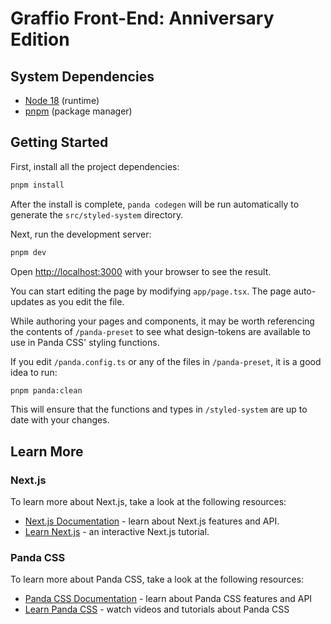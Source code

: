 # Graffio Front-End: Anniversary Edition

## System Dependencies

- [Node 18](https://nodejs.org/) (runtime)
- [pnpm](https://pnpm.io/) (package manager)

## Getting Started

First, install all the project dependencies:

```bash
pnpm install
```

After the install is complete, `panda codegen` will be run automatically to generate the `src/styled-system` directory.

Next, run the development server:

```bash
pnpm dev
```

Open [http://localhost:3000](http://localhost:3000) with your browser to see the result.

You can start editing the page by modifying `app/page.tsx`. The page auto-updates as you edit the file.

While authoring your pages and components, it may be worth referencing the contents of `/panda-preset` to see what design-tokens are available to use in Panda CSS' styling functions.

If you edit `/panda.config.ts` or any of the files in `/panda-preset`, it is a good idea to run:

```bash
pnpm panda:clean
```

This will ensure that the functions and types in `/styled-system` are up to date with your changes.

## Learn More

### Next.js

To learn more about Next.js, take a look at the following resources:

- [Next.js Documentation](https://nextjs.org/docs) - learn about Next.js features and API.
- [Learn Next.js](https://nextjs.org/learn) - an interactive Next.js tutorial.

### Panda CSS

To learn more about Panda CSS, take a look at the following resources:

- [Panda CSS Documentation](https://panda-css.com/docs) - learn about Panda CSS features and API
- [Learn Panda CSS](https://panda-css.com/learn) - watch videos and tutorials about Panda CSS
